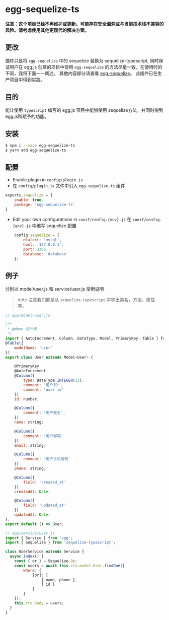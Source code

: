 # egg-sequelize-ts

**注意：这个项目已经不再维护或更新。可能存在安全漏洞或与当前技术栈不兼容的风险。请考虑使用其他更现代的解决方案。**


## 更改
插件只是将 `egg-sequelize` 中的 sequelize 替换为 sequelize-typescript, 同时保证用户在 egg.js 创建的项目中使用 `egg-sequelize` 的方法尽量一致，在使用时的不同，我将下面一一阐述。 其他内容部分请查看 [egg-sequelize]('https://github.com/eggjs/egg-sequelize')。
此插件已在生产项目中得到实践。

## 目的
能让使用 `typescript` 编写的 egg.js 项目中能够使用 sequelize方法，并同时得到egg.js所赋予的功能。

## 安装
```bash
$ npm i --save egg-sequelize-ts
$ yarn add egg-sequelize-ts
```

## 配置
- Enable plugin in `config/plugin.js`
- 在 `config/plugin.js` 文件中引入 `egg-sequelize-ts` 组件

``` js
exports.sequelize = {
    enable: true,
    package: 'egg-sequelize-ts'
}
```

- Edit your own configurations in `conif/config.{env}.js`
在 `conif/config.{env}.js` 中编写 sequelize 配置

```js
    config.sequelize = {
        dialect: 'mysql',
        host: '127.0.0.1',
        port: 3306,
        database: 'database'
    };
```

## 例子
分别以 model/user.js 和 service/user.js 举例说明
> note 注意我们都是从 `sequelize-typescript` 中导出类名，方法，属性等。

```js
// app/model/user.js

/**
 * @desc 用户表
 */
import { AutoIncrement, Column, DataType, Model, PrimaryKey, Table } from 'sequelize-typescript';
@Table({
    modelName: 'user'
})
export class User extends Model<User> {

    @PrimaryKey
    @AutoIncrement
    @Column({
        type: DataType.INTEGER(11),
        comment: '用户ID',
        comment: 'user id'
    })
    id: number;

    @Column({
        comment: '用户姓名',
    })
    name: string;

    @Column({
        comment: '用户邮箱'
    })
    email: string;

    @Column({
        comment: '用户手机号码'
    })
    phone: string;

    @Column({
        field: 'created_at'
    })
    createdAt: Date;

    @Column({
        field: 'updated_at'
    })
    updatedAt: Date;
};
export default () => User;

```

```js
// app/service/user.js
import { Service } from 'egg';
import { Sequelize } from 'sequelize-typescript';

class UserService extends Service {
  async index() {
    const { or } = Sequelize.Op;
    const users = await this.ctx.model.User.findOne({
        where: {
            [or]: [
                { name, phone },
                { id }
            ]
        }
    });
    this.ctx.body = users;
  }
}
```

